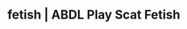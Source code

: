 ---
categories:
- Erotic Audiobooks
- Self-Pleasure
- Roleplay Fantasies
- Mindful Kink
- Femdom
image: /assets/images/1747714248486.webp
layout: post
schema:
  description: Premium adult content featuring ABDL Play, Scat Fetish. High-quality
    images with sensual themes.
  keywords:
  - Virtual Sex
  - ABDL Play
  - Scat Fetish
  - Digital Dominance
  - AI Erotica
  - Queer Kinks
  name: 1747714248486 | ABDL Play Scat Fetish
  type: VisualArtwork
seo:
  description: Featured content with exclusive ABDL Play, Scat Fetish. HD images available.
  keywords: ABDL Play, Scat Fetish
  og_image: /assets/images/1747714248486.webp
  schema_type: VisualArtwork
tags:
- '#fetish'
- ABDL Play
- Scat Fetish
title: fetish | ABDL Play Scat Fetish
---